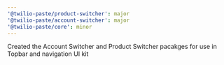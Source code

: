 ```yaml
---
'@twilio-paste/product-switcher': major
'@twilio-paste/account-switcher': major
'@twilio-paste/core': minor
---
```


Created the Account Switcher and Product Switcher pacakges for use in Topbar and navigation UI kit

